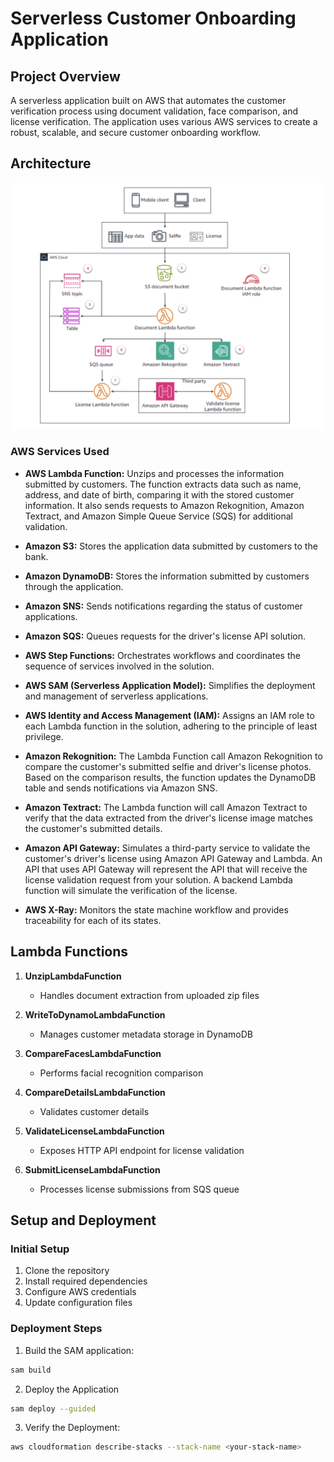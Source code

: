 # Serverless Customer Onboarding Application

## Project Overview
A serverless application built on AWS that automates the customer verification process using document validation, face comparison, and license verification. The application uses various AWS services to create a robust, scalable, and secure customer onboarding workflow.


## Architecture
![Architecture Diagram](images/CustomerOnboardingApp-Architecture.png)


### AWS Services Used
- **AWS Lambda Function:**
 Unzips and processes the information submitted by customers. The function extracts data such as name, address, and date of birth, comparing it with the stored customer information. It also sends requests to Amazon Rekognition, Amazon Textract, and Amazon Simple Queue Service (SQS) for additional validation.

- **Amazon S3:** 
Stores the application data submitted by customers to the bank.

- **Amazon DynamoDB:** Stores the information submitted by customers through the application.

- **Amazon SNS:** Sends notifications regarding the status of customer applications.

- **Amazon SQS:** Queues requests for the driver's license API solution.

- **AWS Step Functions:** Orchestrates workflows and coordinates the sequence of services involved in the solution.

- **AWS SAM (Serverless Application Model):** Simplifies the deployment and management of serverless applications.

- **AWS Identity and Access Management (IAM):** Assigns an IAM role to each Lambda function in the solution, adhering to the principle of least privilege.

- **Amazon Rekognition:** The Lambda Function call Amazon Rekognition to compare the customer's submitted selfie and driver's license photos. Based on the comparison results, the function updates the DynamoDB table and sends notifications via Amazon SNS.

- **Amazon Textract:** The Lambda function will call Amazon Textract to verify that the data extracted from the driver's license image matches the customer's submitted details.

- **Amazon API Gateway:** Simulates a third-party service to validate the customer's driver's license using Amazon API Gateway and Lambda. 
An API that uses API Gateway will represent the API that will receive the license validation request from your solution. 
A backend Lambda function will simulate the verification of the license.

- **AWS X-Ray:** Monitors the state machine workflow and provides traceability for each of its states.



## Lambda Functions
1. **UnzipLambdaFunction**
   - Handles document extraction from uploaded zip files
   
2. **WriteToDynamoLambdaFunction**
   - Manages customer metadata storage in DynamoDB

3. **CompareFacesLambdaFunction**
   - Performs facial recognition comparison

4. **CompareDetailsLambdaFunction**
   - Validates customer details

5. **ValidateLicenseLambdaFunction**
   - Exposes HTTP API endpoint for license validation

6. **SubmitLicenseLambdaFunction**
   - Processes license submissions from SQS queue


## Setup and Deployment

### Initial Setup
1. Clone the repository
2. Install required dependencies
3. Configure AWS credentials
4. Update configuration files

### Deployment Steps
1. Build the SAM application:
```bash
sam build

```
2. Deploy the Application
```bash
sam deploy --guided
```

3. Verify the Deployment:
```bash
aws cloudformation describe-stacks --stack-name <your-stack-name>
```



